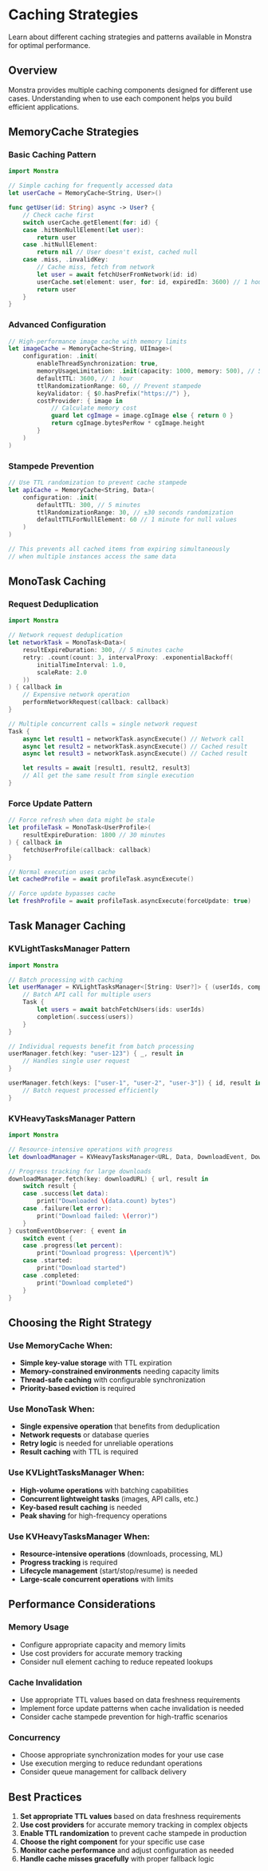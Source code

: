 # Caching Strategies

Learn about different caching strategies and patterns available in Monstra for optimal performance.

## Overview

Monstra provides multiple caching components designed for different use cases. Understanding when to use each component helps you build efficient applications.

## MemoryCache Strategies

### Basic Caching Pattern

```swift
import Monstra

// Simple caching for frequently accessed data
let userCache = MemoryCache<String, User>()

func getUser(id: String) async -> User? {
    // Check cache first
    switch userCache.getElement(for: id) {
    case .hitNonNullElement(let user):
        return user
    case .hitNullElement:
        return nil // User doesn't exist, cached null
    case .miss, .invalidKey:
        // Cache miss, fetch from network
        let user = await fetchUserFromNetwork(id: id)
        userCache.set(element: user, for: id, expiredIn: 3600) // 1 hour TTL
        return user
    }
}
```

### Advanced Configuration

```swift
// High-performance image cache with memory limits
let imageCache = MemoryCache<String, UIImage>(
    configuration: .init(
        enableThreadSynchronization: true,
        memoryUsageLimitation: .init(capacity: 1000, memory: 500), // 500MB
        defaultTTL: 3600, // 1 hour
        ttlRandomizationRange: 60, // Prevent stampede
        keyValidator: { $0.hasPrefix("https://") },
        costProvider: { image in
            // Calculate memory cost
            guard let cgImage = image.cgImage else { return 0 }
            return cgImage.bytesPerRow * cgImage.height
        }
    )
)
```

### Stampede Prevention

```swift
// Use TTL randomization to prevent cache stampede
let apiCache = MemoryCache<String, Data>(
    configuration: .init(
        defaultTTL: 300, // 5 minutes
        ttlRandomizationRange: 30, // ±30 seconds randomization
        defaultTTLForNullElement: 60 // 1 minute for null values
    )
)

// This prevents all cached items from expiring simultaneously
// when multiple instances access the same data
```

## MonoTask Caching

### Request Deduplication

```swift
import Monstra

// Network request deduplication
let networkTask = MonoTask<Data>(
    resultExpireDuration: 300, // 5 minutes cache
    retry: .count(count: 3, intervalProxy: .exponentialBackoff(
        initialTimeInterval: 1.0,
        scaleRate: 2.0
    ))
) { callback in
    // Expensive network operation
    performNetworkRequest(callback: callback)
}

// Multiple concurrent calls = single network request
Task {
    async let result1 = networkTask.asyncExecute() // Network call
    async let result2 = networkTask.asyncExecute() // Cached result
    async let result3 = networkTask.asyncExecute() // Cached result

    let results = await [result1, result2, result3]
    // All get the same result from single execution
}
```

### Force Update Pattern

```swift
// Force refresh when data might be stale
let profileTask = MonoTask<UserProfile>(
    resultExpireDuration: 1800 // 30 minutes
) { callback in
    fetchUserProfile(callback: callback)
}

// Normal execution uses cache
let cachedProfile = await profileTask.asyncExecute()

// Force update bypasses cache
let freshProfile = await profileTask.asyncExecute(forceUpdate: true)
```

## Task Manager Caching

### KVLightTasksManager Pattern

```swift
import Monstra

// Batch processing with caching
let userManager = KVLightTasksManager<[String: User?]> { (userIds, completion) in
    // Batch API call for multiple users
    Task {
        let users = await batchFetchUsers(ids: userIds)
        completion(.success(users))
    }
}

// Individual requests benefit from batch processing
userManager.fetch(key: "user-123") { _, result in
    // Handles single user request
}

userManager.fetch(keys: ["user-1", "user-2", "user-3"]) { id, result in
    // Batch request processed efficiently
}
```

### KVHeavyTasksManager Pattern

```swift
import Monstra

// Resource-intensive operations with progress
let downloadManager = KVHeavyTasksManager<URL, Data, DownloadEvent, DownloadProvider>()

// Progress tracking for large downloads
downloadManager.fetch(key: downloadURL) { url, result in
    switch result {
    case .success(let data):
        print("Downloaded \(data.count) bytes")
    case .failure(let error):
        print("Download failed: \(error)")
    }
} customEventObserver: { event in
    switch event {
    case .progress(let percent):
        print("Download progress: \(percent)%")
    case .started:
        print("Download started")
    case .completed:
        print("Download completed")
    }
}
```

## Choosing the Right Strategy

### Use MemoryCache When:
- **Simple key-value storage** with TTL expiration
- **Memory-constrained environments** needing capacity limits
- **Thread-safe caching** with configurable synchronization
- **Priority-based eviction** is required

### Use MonoTask When:
- **Single expensive operation** that benefits from deduplication
- **Network requests** or database queries
- **Retry logic** is needed for unreliable operations
- **Result caching** with TTL is required

### Use KVLightTasksManager When:
- **High-volume operations** with batching capabilities
- **Concurrent lightweight tasks** (images, API calls, etc.)
- **Key-based result caching** is needed
- **Peak shaving** for high-frequency operations

### Use KVHeavyTasksManager When:
- **Resource-intensive operations** (downloads, processing, ML)
- **Progress tracking** is required
- **Lifecycle management** (start/stop/resume) is needed
- **Large-scale concurrent operations** with limits

## Performance Considerations

### Memory Usage
- Configure appropriate capacity and memory limits
- Use cost providers for accurate memory tracking
- Consider null element caching to reduce repeated lookups

### Cache Invalidation
- Use appropriate TTL values based on data freshness requirements
- Implement force update patterns when cache invalidation is needed
- Consider cache stampede prevention for high-traffic scenarios

### Concurrency
- Choose appropriate synchronization modes for your use case
- Use execution merging to reduce redundant operations
- Consider queue management for callback delivery

## Best Practices

1. **Set appropriate TTL values** based on data freshness requirements
2. **Use cost providers** for accurate memory tracking in complex objects
3. **Enable TTL randomization** to prevent cache stampede in production
4. **Choose the right component** for your specific use case
5. **Monitor cache performance** and adjust configuration as needed
6. **Handle cache misses gracefully** with proper fallback logic

